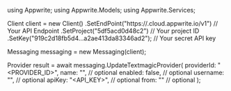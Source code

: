 using Appwrite;
using Appwrite.Models;
using Appwrite.Services;

Client client = new Client()
    .SetEndPoint("https://<REGION>.cloud.appwrite.io/v1") // Your API Endpoint
    .SetProject("5df5acd0d48c2") // Your project ID
    .SetKey("919c2d18fb5d4...a2ae413da83346ad2"); // Your secret API key

Messaging messaging = new Messaging(client);

Provider result = await messaging.UpdateTextmagicProvider(
    providerId: "<PROVIDER_ID>",
    name: "<NAME>", // optional
    enabled: false, // optional
    username: "<USERNAME>", // optional
    apiKey: "<API_KEY>", // optional
    from: "<FROM>" // optional
);